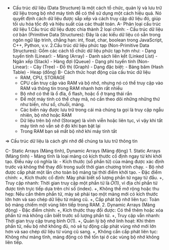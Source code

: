 - Cấu trúc dữ liệu (Data Structure) là một cách tổ chức, quản lý và lưu trữ dữ liệu trong bộ nhớ máy tính để có thể sử dụng một cách hiệu quả. Nó quyết định cách dữ liệu được sắp xếp và cách truy cập dữ liệu đó, giúp tối ưu hóa tốc độ và hiệu suất của các thuật toán.
A- Phân loại cấu trúc dữ liệu
    1.Cấu trúc dữ liệu được chia thành 2 loại chính:
        - Cấu trúc dữ liệu cơ bản (Primitive Data Structures): Đây là các kiểu dữ liệu có sẵn trong ngôn ngữ lập trình, chẳng hạn: int, float, char, boolean trong JavaScript, C++, Python, v.v.
    2.Cấu trúc dữ liệu phức tạp (Non-Primitive Data Structures): Gồm các cách tổ chức dữ liệu phức tạp hơn như:
        - Dạng tuyến tính (Linear):
        - Mảng (Array)
        - Danh sách liên kết (Linked List)
        - Ngăn xếp (Stack)
        - Hàng đợi (Queue)
        - Dạng phi tuyến tính (Non-Linear):
        - Cây (Tree)
        - Đồ thị (Graph)
        - Dạng đặc biệt:
        - Bảng băm (Hash Table)
        - Heap (đống)
B- Cách thức hoạt động của cấu trúc dữ liệu
    - RAM, CPU, STORAGE
    - CPU cần truy cập vào RAM và bộ nhớ, nhưng nó có thể truy cập vào RAM và thông tin trong RAM nhanh hơn rất nhiều
    - Bộ nhớ có thể là ổ đĩa, ổ flash, hoặc ổ ở trạng thái rắn
    - Để một máy tính có thể chạy mã, nó cần theo dõi những những thứ như biến, như số, chuỗi, mảng.
    - Các biến này được lưu trữ trong cái mà chúng ta gọi là truy cập ngẫu nhiên, bộ nhớ hoặc RAM
    - Dữ liệu trên bộ nhớ (Storage) là vĩnh viễn hoặc liên tục, vì vậy khi tắt máy tính nó vẫn sẽ ở đó khi bạn bật lại
    - Trong RAM bạn sẽ mất bộ nhớ khi máy tính tắt

=> Cấu trúc dữ liệu là cách ghi nhớ để chúng ta lưu trữ thông tin

C- Static Arrays (Mảng tĩnh), Dynamic Arrays (Mảng động)
    1. Static Arrays (Mảng tĩnh)
        - Mảng tĩnh là loại mảng có kích thước cố định ngay từ khi khởi tạo. Điều này có nghĩa là:
        - Kích thước (số phần tử) của mảng được xác định trước và không thể thay đổi trong suốt thời gian chương trình chạy.
        - Bộ nhớ được cấp phát một lần cho toàn bộ mảng tại thời điểm khởi tạo.
        - Đặc điểm chính:
            +, Kích thước cố định: Mày phải biết số lượng phần tử ngay từ đầu.
            +, Truy cập nhanh: Thời gian truy cập một phần tử là 𝑂(1), vì địa chỉ phần tử được tính trực tiếp dựa trên chỉ số (index).
            +, Không thể mở rộng hoặc thu hẹp: Nếu cần thêm phần tử, mày sẽ phải tạo một mảng mới có kích thước lớn hơn và sao chép dữ liệu từ mảng cũ.
            +, Cấp phát bộ nhớ liên tục: Toàn bộ mảng chiếm một vùng liên tiếp trong RAM.
    2. Dynamic Arrays (Mảng động)
        - Đặc điểm chính:
            +, Kích thước thay đổi được: Có thể thêm hoặc xóa phần tử mà không cần biết trước số lượng phần tử.
            +, Truy cập vẫn nhanh: Thời gian truy cập trung bình O(1).
            +, Quản lý bộ nhớ linh hoạt: Khi thêm phần tử, nếu bộ nhớ không đủ, nó sẽ tự động cấp phát vùng nhớ mới lớn hơn và sao chép dữ liệu từ vùng cũ sang.
            +, Không cần cấp phát liên tục: Không như mảng tĩnh, mảng động có thể tồn tại ở các vùng bộ nhớ không liên tiếp.
